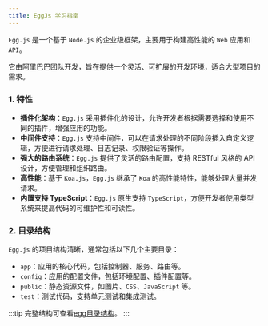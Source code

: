 ```yaml
---
title: EggJs 学习指南
---
```


`Egg.js` 是一个基于 `Node.js` 的企业级框架，主要用于构建高性能的 `Web` 应用和 `API`。

它由阿里巴巴团队开发，旨在提供一个灵活、可扩展的开发环境，适合大型项目的需求。

### 1. 特性

- **插件化架构**：`Egg.js` 采用插件化的设计，允许开发者根据需要选择和使用不同的插件，增强应用的功能。
- **中间件支持**：`Egg.js` 支持中间件，可以在请求处理的不同阶段插入自定义逻辑，方便进行请求处理、日志记录、权限验证等操作。
- **强大的路由系统**：`Egg.js` 提供了灵活的路由配置，支持 RESTful 风格的 API 设计，方便管理和组织路由。
- **高性能**：基于 `Koa.js`，`Egg.js` 继承了 `Koa` 的高性能特性，能够处理大量并发请求。
- **内置支持 TypeScript**：`Egg.js` 原生支持 `TypeScript`，方便开发者使用类型系统来提高代码的可维护性和可读性。

### 2. 目录结构

`Egg.js` 的项目结构清晰，通常包括以下几个主要目录：

- `app`：应用的核心代码，包括控制器、服务、路由等。
- `config`：应用的配置文件，包括环境配置、插件配置等。
- `public`：静态资源文件，如图片、`CSS`、`JavaScript` 等。
- `test`：测试代码，支持单元测试和集成测试。

:::tip
完整结构可查看[egg目录结构](https://www.eggjs.org/zh-CN/basics/structure)。
:::

